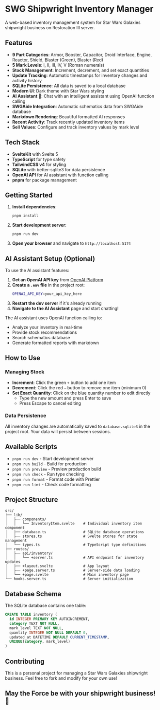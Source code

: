# SWG Shipwright Inventory Manager

A web-based inventory management system for Star Wars Galaxies shipwright business on Restoration III server.

## Features

- **9 Part Categories**: Armor, Booster, Capacitor, Droid Interface, Engine, Reactor, Shield, Blaster (Green), Blaster (Red)
- **5 Mark Levels**: I, II, III, IV, V (Roman numerals)
- **Stock Management**: Increment, decrement, and set exact quantities
- **Update Tracking**: Automatic timestamps for inventory changes and activity history
- **SQLite Persistence**: All data is saved to a local database
- **Modern UI**: Dark theme with Star Wars styling
- **AI Assistant** 🤖: Chat with an intelligent assistant using OpenAI function calling
- **SWGAide Integration**: Automatic schematics data from SWGAide database
- **Markdown Rendering**: Beautiful formatted AI responses
- **Recent Activity**: Track recently updated inventory items
- **Sell Values**: Configure and track inventory values by mark level

## Tech Stack

- **SvelteKit** with Svelte 5
- **TypeScript** for type safety
- **TailwindCSS v4** for styling
- **SQLite** with better-sqlite3 for data persistence
- **OpenAI API** for AI assistant with function calling
- **pnpm** for package management

## Getting Started

1. **Install dependencies**:

   ```bash
   pnpm install
   ```

2. **Start development server**:

   ```bash
   pnpm run dev
   ```

3. **Open your browser** and navigate to `http://localhost:5174`

## AI Assistant Setup (Optional)

To use the AI assistant features:

1. **Get an OpenAI API key** from [OpenAI Platform](https://platform.openai.com/api-keys)
2. **Create a `.env` file** in the project root:
   ```bash
   OPENAI_API_KEY=your_api_key_here
   ```
3. **Restart the dev server** if it's already running
4. **Navigate to the AI Assistant** page and start chatting!

The AI assistant uses OpenAI function calling to:

- Analyze your inventory in real-time
- Provide stock recommendations
- Search schematics database
- Generate formatted reports with markdown

## How to Use

### Managing Stock

- **Increment**: Click the green `+` button to add one item
- **Decrement**: Click the red `−` button to remove one item (minimum 0)
- **Set Exact Quantity**: Click on the blue quantity number to edit directly
  - Type the new amount and press Enter to save
  - Press Escape to cancel editing

### Data Persistence

All inventory changes are automatically saved to `database.sqlite3` in the project root. Your data will persist between sessions.

## Available Scripts

- `pnpm run dev` - Start development server
- `pnpm run build` - Build for production
- `pnpm run preview` - Preview production build
- `pnpm run check` - Run type checking
- `pnpm run format` - Format code with Prettier
- `pnpm run lint` - Check code formatting

## Project Structure

```
src/
├── lib/
│   ├── components/
│   │   └── InventoryItem.svelte    # Individual inventory item component
│   ├── database.ts                 # SQLite database operations
│   ├── stores.ts                   # Svelte stores for state management
│   └── types.ts                    # TypeScript type definitions
├── routes/
│   ├── api/inventory/
│   │   └── +server.ts              # API endpoint for inventory updates
│   ├── +layout.svelte              # App layout
│   ├── +page.server.ts             # Server-side data loading
│   └── +page.svelte                # Main inventory page
└── hooks.server.ts                 # Server initialization
```

## Database Schema

The SQLite database contains one table:

```sql
CREATE TABLE inventory (
  id INTEGER PRIMARY KEY AUTOINCREMENT,
  category TEXT NOT NULL,
  mark_level TEXT NOT NULL,
  quantity INTEGER NOT NULL DEFAULT 0,
  updated_at DATETIME DEFAULT CURRENT_TIMESTAMP,
  UNIQUE(category, mark_level)
)
```

## Contributing

This is a personal project for managing a Star Wars Galaxies shipwright business. Feel free to fork and modify for your own use!

## May the Force be with your shipwright business! 🌟
